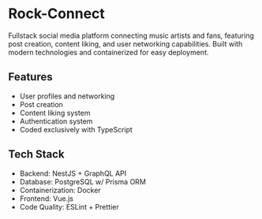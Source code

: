 # Rock-Connect
Fullstack social media platform connecting music artists and fans, featuring post creation, content liking, and user networking capabilities. Built with modern technologies and containerized for easy deployment.


## Features

- User profiles and networking
- Post creation
- Content liking system
- Authentication system
- Coded exclusively with TypeScript


## Tech Stack

- Backend: NestJS + GraphQL API
- Database: PostgreSQL w/ Prisma ORM
- Containerization: Docker
- Frontend: Vue.js
- Code Quality: ESLint + Prettier
